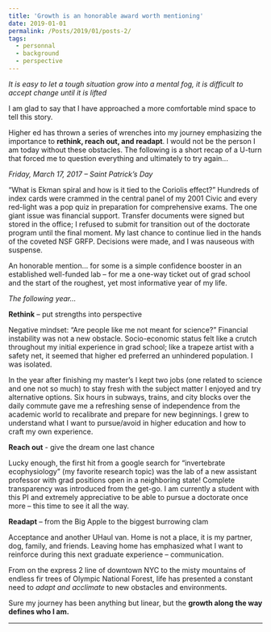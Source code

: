 ```yaml
---
title: 'Growth is an honorable award worth mentioning'
date: 2019-01-01
permalink: /Posts/2019/01/posts-2/
tags:
  - personnal
  - background
  - perspective
---
```


*It is easy to let a tough situation grow into a mental fog, it is difficult to accept change until it is lifted*

I am glad to say that I have approached a more comfortable mind space to tell this story.

Higher ed has thrown a series of wrenches into my journey emphasizing the importance to **rethink, reach out, and readapt**. I would not be the person I am today without these obstacles. The following is a short recap of a U-turn that forced me to question everything and ultimately to try again...

_Friday, March 17, 2017 – Saint Patrick’s Day_

“What is Ekman spiral and how is it tied to the Coriolis effect?” Hundreds of index cards were crammed in the central panel of my 2001 Civic and every red-light was a pop quiz in preparation for comprehensive exams. The one giant issue was financial support. Transfer documents were signed but stored in the office; I refused to submit for transition out of the doctorate program until the final moment. My last chance to continue lied in the hands of the coveted NSF GRFP. Decisions were made, and I was nauseous with suspense.

An honorable mention… for some is a simple confidence booster in an established well-funded lab – for me a one-way ticket out of grad school and the start of the roughest, yet most informative year of my life.

_The following year…_

**Rethink** – put strengths into perspective

Negative mindset: “Are people like me not meant for science?”
Financial instability was not a new obstacle. Socio-economic status felt like a crutch throughout my initial experience in grad school; like a trapeze artist with a safety net, it seemed that higher ed preferred an unhindered population. I was isolated.

In the year after finishing my master’s I kept two jobs (one related to science and one not so much) to stay fresh with the subject matter I enjoyed and try alternative options. Six hours in subways, trains, and city blocks over the daily commute gave me a refreshing sense of independence from the academic world to recalibrate and prepare for new beginnings. I grew to understand what I want to pursue/avoid in higher education and how to craft my own experience.

**Reach out** - give the dream one last chance

Lucky enough, the first hit from a google search for “invertebrate ecophysiology” (my favorite research topic) was the lab of a new assistant professor with grad positions open in a neighboring state! Complete transparency was introduced from the get-go. I am currently a student with this PI and extremely appreciative to be able to pursue a doctorate once more – this time to see it all the way.

**Readapt** – from the Big Apple to the biggest burrowing clam

Acceptance and another UHaul van. Home is not a place, it is my partner, dog, family, and friends. Leaving home has emphasized what I want to reinforce during this next graduate experience – communication.

From on the express 2 line of downtown NYC to the misty mountains of endless fir trees of Olympic National Forest, life has presented a constant need to _adapt and acclimate_ to new obstacles and environments.

Sure my journey has been anything but linear, but the **growth along the way defines who I am.**

------
